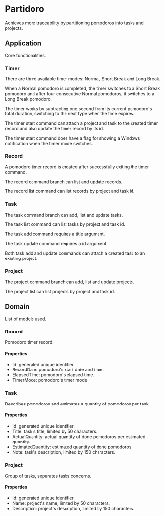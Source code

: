 # Partidoro
Achieves more traceability by partitioning pomodoros into tasks and projects. 
## Application
Core functionalities.
### Timer
There are three available timer modes: Normal, Short Break and Long Break.

When a Normal pomodoro is completed, the timer switches to a Short Break pomodoro and after four consecutive Normal pomodoros, it switches to a Long Break pomodoro.

The timer works by subtracting one second from its current pomodoro's total duration, switching to the next type when the time expires.

The timer start command can attach a project and task to the created timer record and also update the timer record by its id.

The timer start command does have a flag for showing a Windows notification when the timer mode switches. 
### Record
A pomodoro timer record is created after successfully exiting the timer command.

The record command branch can list and update records.

The record list command can list records by project and task id.
### Task
The task command branch can add, list and update tasks.

The task list command can list tasks by project and task id.

The task add command requires a title argument.

The task update command requires a id argument.

Both task add and update commands can attach a created task to an existing project.
### Project
The project command branch can add, list and update projects.

The project list can list projects by project and task id.
## Domain
List of models used.
### Record
Pomodoro timer record.
#### Properties
- Id: generated unique identifier.
- RecordDate: pomodoro's start date and time.
- ElapsedTime: pomodoro's elapsed time.
- TimerMode: pomodoro's timer mode
### Task
Describes pomodoros and estimates a quantity of pomodoros per task.
#### Properties
- Id: generated unique identifier.
- Title: task's title, limited by 50 characters.
- ActualQuantity: actual quantity of done pomodoros per estimated quantity.
- EstimatedQuantity: estimated quantity of done pomodoros.
- Note: task's description, limited by 150 characters.
### Project
Group of tasks, separates tasks concerns.
#### Properties
- Id: generated unique identifier.
- Name: project's name, limited by 50 characters.
- Description: project's description, limited by 150 characters.
